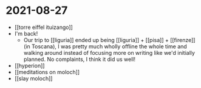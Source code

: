# 2021-08-27

- [[torre eiffel ituizango]]
- I'm back!
  - Our trip to [[liguria]] ended up being [[liguria]] + [[pisa]] + [[firenze]] (in Toscana), I was pretty much wholly offline the whole time and walking around instead of focusing more on writing like we'd initially planned. No complaints, I think it did us well!
- [[hyperion]]
- [[meditations on moloch]]
- [[slay moloch]]